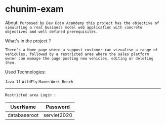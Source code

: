 # chunim-exam


About:
`Purposed by Dev Dojo Acamdemy this project has the objective of simulating a real business model web application with concrete objectives and well defined prerequisites.
 `
 
What's in the project ?

`There's a Home page where a suppost customer can vizualise a range of vehicules, followed by a restricted area where the sales platform owner can manage the page posting new vehicles, editing or deleting them.`

Used Technologies:

`Java 11`
`WildFly`
`Maven`
`Work Bench`

*******

`Restricted area Login : ` 

 | UserName      |  Password     |
 | ------------- |:-------------:| 
 | databaseroot  | servlet2020   |
 
 
         
          

